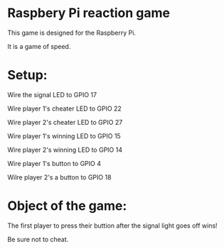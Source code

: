 # Raspbery Pi reaction game
This game is designed for the Raspberry Pi. 

It is a game of speed.

# Setup:

Wire the signal LED to GPIO 17

Wire player 1's cheater LED to GPIO 22

Wire player 2's cheater LED to GPIO 27

Wire player 1's winning LED to GPIO 15

Wire player 2's winning LED to GPIO 14

Wire player 1's button to GPIO 4

Wilre player 2's a button to GPIO 18

# Object of the game:

The first player to press their buttion after the signal light goes off wins!

Be sure not to cheat.
